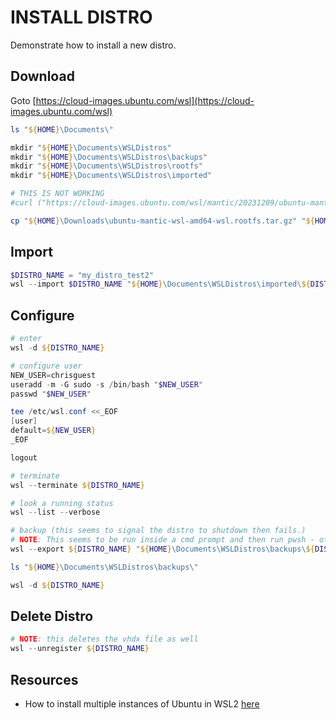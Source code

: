# INSTALL DISTRO

Demonstrate how to install a new distro.  

## Download

Goto [https://cloud-images.ubuntu.com/wsl](https://cloud-images.ubuntu.com/wsl)

```powershell
ls "${HOME}\Documents\"

mkdir "${HOME}\Documents\WSLDistros"
mkdir "${HOME}\Documents\WSLDistros\backups"
mkdir "${HOME}\Documents\WSLDistros\rootfs"
mkdir "${HOME}\Documents\WSLDistros\imported"

# THIS IS NOT WORKING
#curl ("https://cloud-images.ubuntu.com/wsl/mantic/20231209/ubuntu-mantic-wsl-amd64-wsl.rootfs.tar.gz") --output '~\Documents\WSLDistros\rootfs\ubuntu-mantic-wsl-amd64-wsl.rootfs.tar.gz.test'

cp "${HOME}\Downloads\ubuntu-mantic-wsl-amd64-wsl.rootfs.tar.gz" "${HOME}\Documents\WSLDistros\rootfs\"
```

## Import

```powershell
$DISTRO_NAME = "my_distro_test2"
wsl --import $DISTRO_NAME "${HOME}\Documents\WSLDistros\imported\${DISTRO_NAME}" "${HOME}\Documents\WSLDistros\rootfs\ubuntu-mantic-wsl-amd64-wsl.rootfs.tar.gz"
```

## Configure

```powershell
# enter
wsl -d ${DISTRO_NAME}

# configure user
NEW_USER=chrisguest
useradd -m -G sudo -s /bin/bash "$NEW_USER"
passwd "$NEW_USER"

tee /etc/wsl.conf <<_EOF
[user]
default=${NEW_USER}
_EOF

logout

# terminate
wsl --terminate ${DISTRO_NAME}

# look a running status
wsl --list --verbose

# backup (this seems to signal the distro to shutdown then fails.)
# NOTE: This seems to be run inside a cmd prompt and then run pwsh - otherwise you get Error code: Wsl/Service/ERROR_SHARING_VIOLATION. 
wsl --export ${DISTRO_NAME} "${HOME}\Documents\WSLDistros\backups\${DISTRO_NAME}__2023_12_10.vhdx" --vhd

ls "${HOME}\Documents\WSLDistros\backups\"

wsl -d ${DISTRO_NAME}
```

## Delete Distro

```powershell
# NOTE: this deletes the vhdx file as well
wsl --unregister ${DISTRO_NAME}
```

## Resources

* How to install multiple instances of Ubuntu in WSL2 [here](https://cloudbytes.dev/snippets/how-to-install-multiple-instances-of-ubuntu-in-wsl2)  
